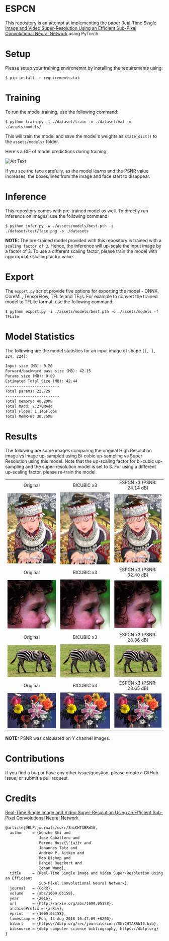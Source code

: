 # ESPCN

This repository is an attempt at implementing the paper [Real-Time Single Image and Video Super-Resolution Using an Efficient Sub-Pixel Convolutional Neural Network](https://arxiv.org/abs/1609.05158) using PyTorch.

# Setup

Please setup your training environemnt by installing the requirements using:

```
$ pip install -r requirements.txt
```

# Training

To run the model training, use the following command:

```
$ python train.py -t ./dataset/train -v ./dataset/val -o ./assets/models/
```

This will train the model and save the model's weights as `state_dict()` to the `assets/models/` folder.

Here's a GIF of model predictions during training:

![Alt Text](./assets/outputs/output.gif)

If you see the face carefully, as the model learns and the PSNR value increases, the boxes/lines from the image and face start to disappear.

# Inference

This repository comes with pre-trained model as well. To directly run inference on images, use the following command:

```
$ python infer.py -w ./assets/models/best.pth -i ./dataset/test/face.png -o ./datasets
```

**NOTE:** The pre-trained model provided with this repository is trained with a `scaling factor of 3`. Hence, the inference will up-scale the input image by a factor of 3. To use a different scaling factor, please train the model with apprropriate scaling factor value.

# Export

The `export.py` script provide five options for exporting the model - ONNX, CoreML, TensorFlow, TFLite and TF.js. For example to convert the trained model to TFLite format, use the following command:

```
$ python export.py -i ./assets/models/best.pth -o ./assets/models -f TFLite
```

# Model Statistics

The following are the model statistics for an input image of shape `[1, 1, 224, 224]`:

```
Input size (MB): 0.20
Forward/backward pass size (MB): 42.15
Params size (MB): 0.09
Estimated Total Size (MB): 42.44
------------------------
Total params: 22,729
------------------------
Total memory: 40.20MB
Total MAdd: 2.27GMAdd
Total Flops: 1.14GFlops
Total MemR+W: 38.75MB
```

# Results

The following are some images comparing the original High Resolution image vs Image up-sampled using Bi-cubic up-sampling vs Super Resolution using this model.
Note that the up-scaling factor for bi-cubic up-sampling and the super-resolution model is set to 3. For using a different up-scaling factor, please re-train the model.

<table>
    <tr>
        <td><center>Original</center></td>
        <td><center>BICUBIC x3</center></td>
        <td><center>ESPCN x3 (PSNR: 24.14 dB)</center></td>
    </tr>
    <tr>
    	<td>
    		<center><img src="./dataset/test/comic.png"></center>
    	</td>
    	<td>
    		<center><img src="./assets/outputs/comic_bicubic_x3.png"></center>
    	</td>
    	<td>
    		<center><img src="./assets/outputs/comic_espcn_x3.png"></center>
    	</td>
    </tr>
  <tr>
        <td><center>Original</center></td>
        <td><center>BICUBIC x3</center></td>
        <td><center>ESPCN x3 (PSNR: 32.40 dB)</center></td>
    </tr>
    <tr>
    	<td>
    		<center><img src="./dataset/test/face.png"></center>
    	</td>
    	<td>
    		<center><img src="./assets/outputs/face_bicubic_x3.png"></center>
    	</td>
    	<td>
    		<center><img src="./assets/outputs/face_espcn_x3.png"></center>
    	</td>
    </tr>
  <tr>
        <td><center>Original</center></td>
        <td><center>BICUBIC x3</center></td>
        <td><center>ESPCN x3 (PSNR: 28.36 dB)</center></td>
    </tr>
    <tr>
    	<td>
    		<center><img src="./dataset/test/zebra.png"></center>
    	</td>
    	<td>
    		<center><img src="./assets/outputs/zebra_bicubic_x3.png"></center>
    	</td>
    	<td>
    		<center><img src="./assets/outputs/zebra_espcn_x3.png"></center>
    	</td>
    </tr>
  <tr>
        <td><center>Original</center></td>
        <td><center>BICUBIC x3</center></td>
        <td><center>ESPCN x3 (PSNR: 28.65 dB)</center></td>
    </tr>
    <tr>
    	<td>
    		<center><img src="./dataset/test/flowers.png"></center>
    	</td>
    	<td>
    		<center><img src="./assets/outputs/flowers_bicubic_x3.png"></center>
    	</td>
    	<td>
    		<center><img src="./assets/outputs/flowers_espcn_x3.png"></center>
    	</td>
    </tr>
</table>

**NOTE:** PSNR was calculated on Y channel images.

# Contributions

If you find a bug or have any other issue/question, please create a GitHub issue, or submit a pull request.

# Credits

[Real-Time Single Image and Video Super-Resolution Using an Efficient Sub-Pixel Convolutional Neural Network](https://arxiv.org/abs/1609.05158)

```
@article{DBLP:journals/corr/ShiCHTABRW16,
  author    = {Wenzhe Shi and
               Jose Caballero and
               Ferenc Husz{\'{a}}r and
               Johannes Totz and
               Andrew P. Aitken and
               Rob Bishop and
               Daniel Rueckert and
               Zehan Wang},
  title     = {Real-Time Single Image and Video Super-Resolution Using an Efficient
               Sub-Pixel Convolutional Neural Network},
  journal   = {CoRR},
  volume    = {abs/1609.05158},
  year      = {2016},
  url       = {http://arxiv.org/abs/1609.05158},
  archivePrefix = {arXiv},
  eprint    = {1609.05158},
  timestamp = {Mon, 13 Aug 2018 16:47:09 +0200},
  biburl    = {https://dblp.org/rec/journals/corr/ShiCHTABRW16.bib},
  bibsource = {dblp computer science bibliography, https://dblp.org}
}
